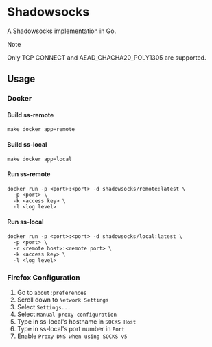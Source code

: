 # Shadowsocks

A Shadowsocks implementation in Go.

> [!NOTE]
> Only TCP CONNECT and AEAD_CHACHA20_POLY1305 are supported.

## Usage

### Docker

#### Build ss-remote

```
make docker app=remote
```

#### Build ss-local

```
make docker app=local
```

#### Run ss-remote

```
docker run -p <port>:<port> -d shadowsocks/remote:latest \
  -p <port> \
  -k <access key> \
  -l <log level>
```

#### Run ss-local
```
docker run -p <port>:<port> -d shadowsocks/local:latest \
  -p <port> \
  -r <remote host>:<remote port> \
  -k <access key> \
  -l <log level>
```

### Firefox Configuration
1. Go to `about:preferences`
2. Scroll down to `Network Settings`
3. Select `Settings...`
4. Select `Manual proxy configuration`
5. Type in ss-local's hostname in `SOCKS Host`
6. Type in ss-local's port number in `Port`
7. Enable `Proxy DNS when using SOCKS v5`
